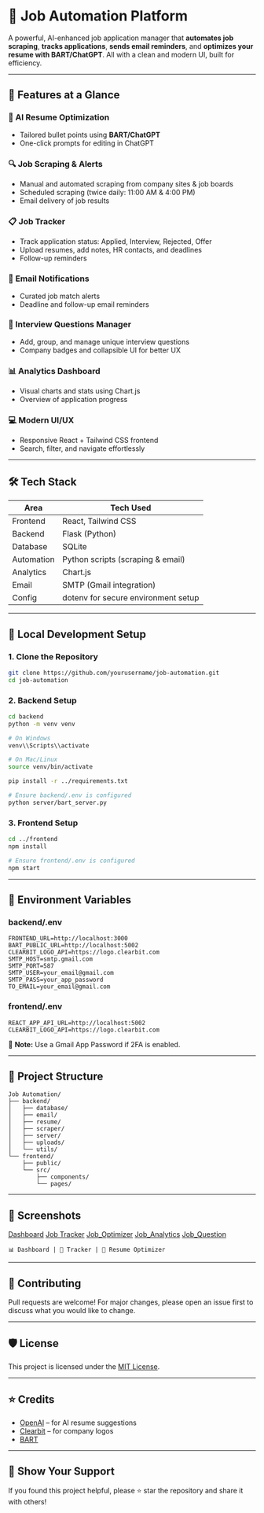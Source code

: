# 💼 Job Automation Platform

A powerful, AI-enhanced job application manager that **automates job scraping**, **tracks applications**, **sends email reminders**, and **optimizes your resume with BART/ChatGPT**.
All with a clean and modern UI, built for efficiency.

---

## 🚀 Features at a Glance

### 🧠 AI Resume Optimization

* Tailored bullet points using **BART/ChatGPT**
* One-click prompts for editing in ChatGPT

### 🔍 Job Scraping & Alerts

* Manual and automated scraping from company sites & job boards
* Scheduled scraping (twice daily: 11:00 AM & 4:00 PM)
* Email delivery of job results

### 📋 Job Tracker

* Track application status: Applied, Interview, Rejected, Offer
* Upload resumes, add notes, HR contacts, and deadlines
* Follow-up reminders

### 📧 Email Notifications

* Curated job match alerts
* Deadline and follow-up email reminders

### 🎤 Interview Questions Manager

* Add, group, and manage unique interview questions
* Company badges and collapsible UI for better UX

### 📊 Analytics Dashboard

* Visual charts and stats using Chart.js
* Overview of application progress

### 💻 Modern UI/UX

* Responsive React + Tailwind CSS frontend
* Search, filter, and navigate effortlessly

---

## 🛠️ Tech Stack

| Area       | Tech Used                           |
| ---------- | ----------------------------------- |
| Frontend   | React, Tailwind CSS                 |
| Backend    | Flask (Python)                      |
| Database   | SQLite                              |
| Automation | Python scripts (scraping & email)   |
| Analytics  | Chart.js                            |
| Email      | SMTP (Gmail integration)            |
| Config     | dotenv for secure environment setup |

---

## 🚦 Local Development Setup

### 1. Clone the Repository

```bash
git clone https://github.com/yourusername/job-automation.git
cd job-automation
```

### 2. Backend Setup

```bash
cd backend
python -m venv venv

# On Windows
venv\\Scripts\\activate

# On Mac/Linux
source venv/bin/activate

pip install -r ../requirements.txt

# Ensure backend/.env is configured
python server/bart_server.py
```

### 3. Frontend Setup

```bash
cd ../frontend
npm install

# Ensure frontend/.env is configured
npm start
```

---

## 🔐 Environment Variables

### backend/.env

```
FRONTEND_URL=http://localhost:3000
BART_PUBLIC_URL=http://localhost:5002
CLEARBIT_LOGO_API=https://logo.clearbit.com
SMTP_HOST=smtp.gmail.com
SMTP_PORT=587
SMTP_USER=your_email@gmail.com
SMTP_PASS=your_app_password
TO_EMAIL=your_email@gmail.com
```

### frontend/.env

```
REACT_APP_API_URL=http://localhost:5002
CLEARBIT_LOGO_API=https://logo.clearbit.com
```

📌 **Note:** Use a Gmail App Password if 2FA is enabled.

---

## 🧩 Project Structure

```
Job Automation/
├── backend/
│   ├── database/
│   ├── email/
│   ├── resume/
│   ├── scraper/
│   ├── server/
│   ├── uploads/
│   └── utils/
└── frontend/
    ├── public/
    └── src/
        ├── components/
        └── pages/
```

---

## 📸 Screenshots

[Dashboard](Screenshots/Job_Dashbaord)
[Job Tracker](Screenshots/Job_Tracker)
[Job_Optimizer](Screenshots/Job_Optimizer)
[Job_Analytics](Screenshots/Job_Analytics)
[Job_Question](Screenshots/Job_Question)

```
📊 Dashboard | 📁 Tracker | 📄 Resume Optimizer
```

---

## 🤝 Contributing

Pull requests are welcome!
For major changes, please open an issue first to discuss what you would like to change.

---

## 🛡️ License

This project is licensed under the [MIT License](LICENSE).

---

## ⭐ Credits

* [OpenAI](https://openai.com/) – for AI resume suggestions
* [Clearbit](https://clearbit.com) – for company logos
* [BART](https://huggingface.co/facebook/bart-large)

---

## 🌟 Show Your Support

If you found this project helpful, please ⭐ star the repository and share it with others!
